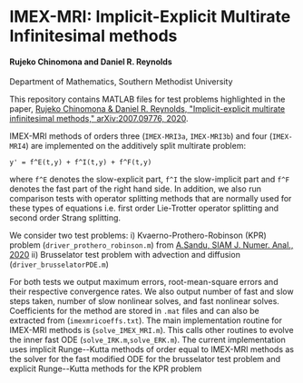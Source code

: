 # IMEX-MRI: Implicit-Explicit Multirate Infinitesimal methods # 

#### Rujeko Chinomona and Daniel R. Reynolds ####
Department of Mathematics, Southern Methodist University

This repository contains MATLAB files for test problems highlighted in the paper, [Rujeko Chinomona & Daniel R. Reynolds, "Implicit-explicit multirate infinitesimal methods," arXiv:2007.09776, 2020](https://arxiv.org/abs/2007.09776).
   
IMEX-MRI methods of orders three (`IMEX-MRI3a`, `IMEX-MRI3b`) and four (`IMEX-MRI4`) are implemented on the additively split multirate problem: 

  ```y' = f^E(t,y) + f^I(t,y) + f^F(t,y)``` 

where ```f^E``` denotes the slow-explicit part, ```f^I``` the slow-implicit part  and ```f^F``` denotes the fast part of the right hand side. In addition, we also run comparison tests with operator splitting methods that are normally used for these types of equations i.e. first order Lie-Trotter operator splitting and second order Strang splitting.

We consider two test problems:
 i) Kvaerno-Prothero-Robinson (KPR) problem (`driver_prothero_robinson.m`) from [A.Sandu, SIAM J. Numer. Anal., 2020](https://doi.org/10.1137/18M1205492)
 ii) Brusselator test problem with advection and diffusion (`driver_brusselatorPDE.m`)
 
 For both tests we output maximum errors, root-mean-square errors and their respective convergence rates. We also output number of fast and slow steps taken, number of slow nonlinear solves, and fast nonlinear solves. 
Coefficients for the method are stored in `.mat` files and can also be extracted from (`imexmricoeffs.txt`). The main implementation routine for IMEX-MRI methods is (`solve_IMEX_MRI.m`). This calls other routines to evolve the inner fast ODE (`solve_IRK.m`,`solve_ERK.m`). The current implementation uses implicit Runge--Kutta methods of order equal to IMEX-MRI methods as the solver for the fast modified ODE for the brusselator test problem and explicit Runge--Kutta methods for the KPR problem

